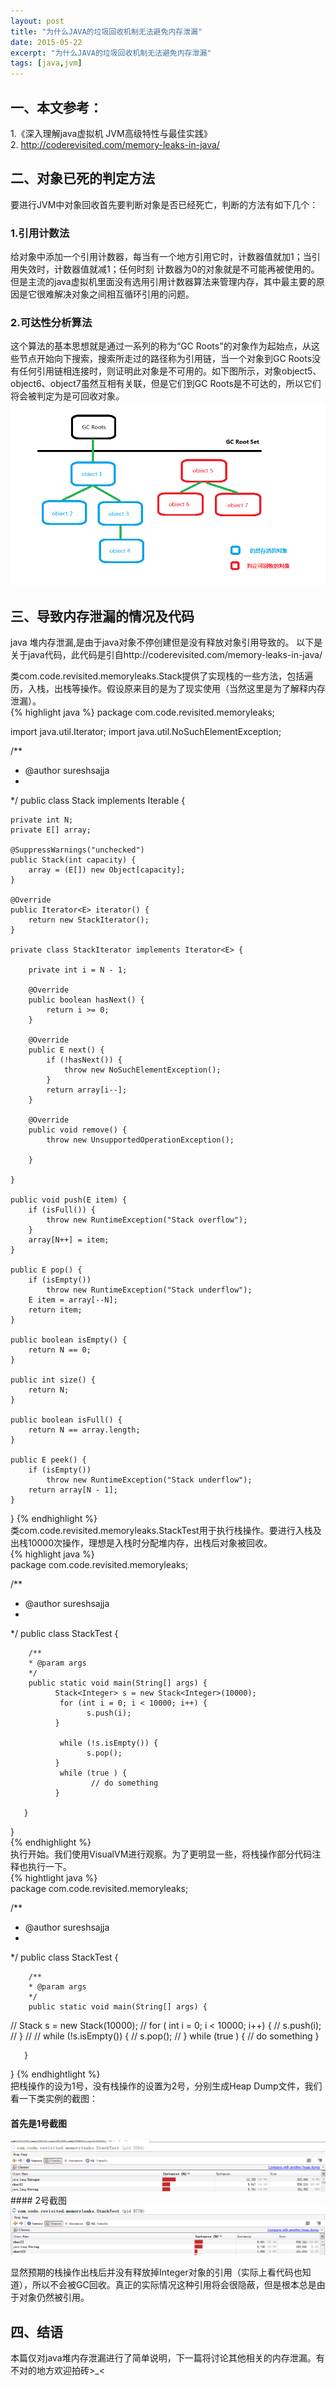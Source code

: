 ```yaml
---
layout: post
title: "为什么JAVA的垃圾回收机制无法避免内存泄漏"
date: 2015-05-22
excerpt: "为什么JAVA的垃圾回收机制无法避免内存泄漏"
tags: [java,jvm]
---   
```


## 一、本文参考：   
1.《深入理解java虚拟机 JVM高级特性与最佳实践》    
2. http://coderevisited.com/memory-leaks-in-java/


## 二、对象已死的判定方法   
要进行JVM中对象回收首先要判断对象是否已经死亡，判断的方法有如下几个：
### 1.引用计数法
给对象中添加一个引用计数器，每当有一个地方引用它时，计数器值就加1；当引用失效时，计数器值就减1；任何时刻 计数器为0的对象就是不可能再被使用的。   
但是主流的java虚拟机里面没有选用引用计数器算法来管理内存，其中最主要的原因是它很难解决对象之间相互循环引用的问题。
### 2.可达性分析算法
 这个算法的基本思想就是通过一系列的称为“GC Roots"的对象作为起始点，从这些节点开始向下搜索，搜索所走过的路径称为引用链，当一个对象到GC Roots没有任何引用链相连接时，则证明此对象是不可用的。如下图所示，对象object5、object6、object7虽然互相有关联，但是它们到GC Roots是不可达的，所以它们将会被判定为是可回收对象。   
 <img src="../assets/img/jvm-memory-leak/root_pic.png">
 
## 三、导致内存泄漏的情况及代码   
java 堆内存泄漏,是由于java对象不停创建但是没有释放对象引用导致的。
以下是关于java代码，此代码是引自http://coderevisited.com/memory-leaks-in-java/   

类com.code.revisited.memoryleaks.Stack提供了实现栈的一些方法，包括遍历，入栈，出栈等操作。假设原来目的是为了现实使用（当然这里是为了解释内存泄漏）。   
{% highlight java %}
package com.code.revisited.memoryleaks;

import java.util.Iterator;
import java.util.NoSuchElementException;

/**
 * @author sureshsajja
 * 
 */
public class Stack<E> implements Iterable<E> {

    private int N;
    private E[] array;

    @SuppressWarnings("unchecked")
    public Stack(int capacity) {
        array = (E[]) new Object[capacity];
    }

    @Override
    public Iterator<E> iterator() {
        return new StackIterator();
    }

    private class StackIterator implements Iterator<E> {

        private int i = N - 1;

        @Override
        public boolean hasNext() {
            return i >= 0;
        }

        @Override
        public E next() {
            if (!hasNext()) {
                throw new NoSuchElementException();
            }
            return array[i--];
        }

        @Override
        public void remove() {
            throw new UnsupportedOperationException();

        }

    }

    public void push(E item) {
        if (isFull()) {
            throw new RuntimeException("Stack overflow");
        }
        array[N++] = item;
    }

    public E pop() {
        if (isEmpty())
            throw new RuntimeException("Stack underflow");
        E item = array[--N];
        return item;
    }

    public boolean isEmpty() {
        return N == 0;
    }

    public int size() {
        return N;
    }

    public boolean isFull() {
        return N == array.length;
    }

    public E peek() {
        if (isEmpty())
            throw new RuntimeException("Stack underflow");
        return array[N - 1];
    }

}
{% endhighlight %}    
类com.code.revisited.memoryleaks.StackTest用于执行栈操作。要进行入栈及出栈10000次操作，理想是入栈时分配堆内存，出栈后对象被回收。   
{% highlight java %}    
package com.code.revisited.memoryleaks;

/**
 * @author  sureshsajja
 *
 */
public class StackTest {

        /**
        * @param args
        */
        public static void main(String[] args) {
              Stack<Integer> s = new Stack<Integer>(10000);
               for (int i = 0; i < 10000; i++) {
                     s.push(i);
              }

               while (!s.isEmpty()) {
                     s.pop();
              }
               while (true ) {
                      // do something
              }

       }

}  
{% endhighlight %}    
执行开始。我们使用VisualVM进行观察。为了更明显一些，将栈操作部分代码注释也执行一下。   
{% hightlight java %}  
package com.code.revisited.memoryleaks;

/**
 * @author  sureshsajja
 *
 */
public class StackTest {

        /**
        * @param args
        */
        public static void main(String[] args) {
//            Stack<Integer> s = new Stack<Integer>(10000);
//            for ( int i = 0; i < 10000; i++) {
//                   s.push(i);
//            }
//
//            while (!s.isEmpty()) {
//                   s.pop();
//            }
               while (true ) {
                      // do something
              }

       }

}
{% endhightlight %}   
把栈操作的设为1号，没有栈操作的设置为2号，分别生成Heap Dump文件，我们看一下类实例的截图：  
#### 首先是1号截图
 <img src="../assets/img/jvm-memory-leak/num_one_pic.png">
#### 2号截图
 <img src="../assets/img/jvm-memory-leak/num_two_pic.png">

显然预期的栈操作出栈后并没有释放掉Integer对象的引用（实际上看代码也知道），所以不会被GC回收。真正的实际情况这种引用将会很隐蔽，但是根本总是由于对象仍然被引用。
  
## 四、结语
  本篇仅对java堆内存泄漏进行了简单说明，下一篇将讨论其他相关的内存泄漏。有不对的地方欢迎拍砖>_<